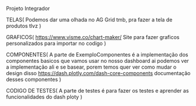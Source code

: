 Projeto Integrador

TELAS(
    Podemos dar uma olhada no AG Grid tmb, pra fazer a tela de produtos tlvz
)

GRAFICOS(
    https://www.visme.co/chart-maker/ Site para fazer graficos personalizados para importar no codigo
    )

COMPONENTES(
    A parte de ExemploComponentes é a implementação dos componentes basicos que vamos usar no nosso dashboard
ai podemos ver a implementação ali e se basear, porem temos quer ver como mudar o design disso
https://dash.plotly.com/dash-core-components documentação desses componentes
)

CODIGO DE TESTES(
    A parte de testes é para fazer os testes e aprender as funcionalidades do dash ploty
    )